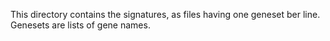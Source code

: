 This directory contains the signatures, as files having one geneset ber line.
Genesets are lists of gene names.
